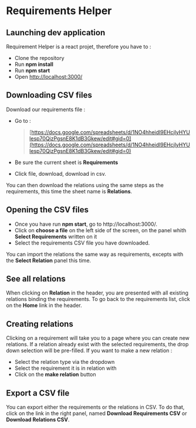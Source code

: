 # Requirements Helper

## Launching dev application

Requirement Helper is a react projet, therefore you have to :

- Clone the repository
- Run **npm install**
- Run **npm start**
- Open [http://localhost:3000/](http://localhost:3000/)

## Downloading CSV files

Download our requirements file :

- Go to : 
  > [https://docs.google.com/spreadsheets/d/1NO4hheidI9EHcjlyHYUlesp70QjzPgsnE8K1dB3Gkew/edit#gid=0](https://docs.google.com/spreadsheets/d/1NO4hheidI9EHcjlyHYUlesp70QjzPgsnE8K1dB3Gkew/edit#gid=0)

- Be sure the current sheet is **Requirements**
- Click file, download, download in csv.

You can then download the relations using the same steps as the requirements, this time the sheet name is **Relations**.

## Opening the CSV files

- Once you have run **npm start**, go to http://localhost:3000/.
- Click on **choose a file** on the left side of the screen, on the panel whith **Select Requirements** written on it
- Select the requirements CSV file you have downloaded.

You can import the relations the same way as requirements, excepts with the **Select Relation** panel this time.

## See all relations

When clicking on **Relation** in the header, you are presented with all existing relations binding the requirements. To go back to the requirements list, click on the **Home** link in the header.

## Creating relations

Clicking on a requirement will take you to a page where you can create new relations. If a relation already exist with the selected requirements, the drop down selection will be pre-filled.
If you want to make a new relation :

- Select the relation type via the dropdown
- Select the requirement it is in relation with
- Click on the **make relation** button

## Export a CSV file

You can export either the requirements or the relations in CSV. To do that, click on the link in the right panel, named **Download Requirements CSV** or **Download Relations CSV**.
